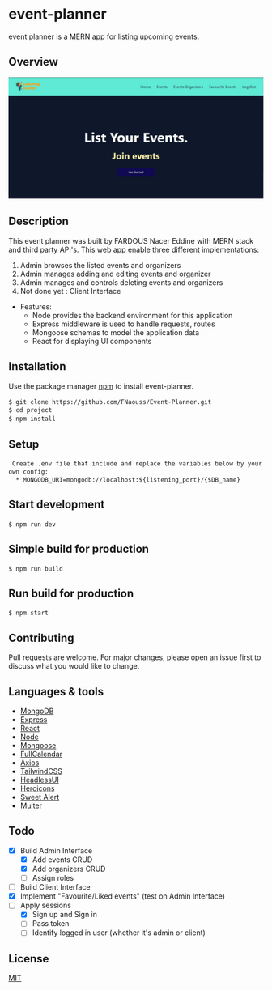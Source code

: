 # event-planner

event planner is a MERN app for listing upcoming events.

## Overview

![alt overview](https://github.com/FNaouss/Event-Planner/blob/main/overview.JPG)

## Description

This event planner was built by FARDOUS Nacer Eddine with MERN stack and third party API's. This web app enable three different implementations:

1. Admin browses the listed events and organizers
2. Admin manages adding and editing events and organizer
3. Admin manages and controls deleting events and organizers
4. Not done yet : Client Interface

- Features:
  - Node provides the backend environment for this application
  - Express middleware is used to handle requests, routes
  - Mongoose schemas to model the application data
  - React for displaying UI components

## Installation

Use the package manager [npm](https://www.npmjs.com/) to install event-planner.

```bash
$ git clone https://github.com/FNaouss/Event-Planner.git
$ cd project
$ npm install
```

## Setup

```
 Create .env file that include and replace the variables below by your own config:
  * MONGODB_URI=mongodb://localhost:${listening_port}/{$DB_name}
```

## Start development

```
$ npm run dev
```

## Simple build for production

```
$ npm run build
```

## Run build for production

```
$ npm start
```

## Contributing

Pull requests are welcome. For major changes, please open an issue first to discuss what you would like to change.

## Languages & tools

- [MongoDB](https://www.mongodb.com/)
- [Express](https://expressjs.com/)
- [React](https://reactjs.org/)
- [Node](https://nodejs.org/en/)
- [Mongoose](https://mongoosejs.com/)
- [FullCalendar](fullcalendar.io/)
- [Axios](https://axios-http.com/)
- [TailwindCSS](tailwindcss.com/)
- [HeadlessUI](https://headlessui.dev/)
- [Heroicons](https://heroicons.com/)
- [Sweet Alert](https://sweetalert.js.org/)
- [Multer]()

## Todo

- [x] Build Admin Interface
  - [x] Add events CRUD
  - [x] Add organizers CRUD
  - [ ] Assign roles
- [ ] Build Client Interface
- [x] Implement "Favourite/Liked events" (test on Admin Interface)
- [ ] Apply sessions
  - [x] Sign up and Sign in
  - [ ] Pass token
  - [ ] Identify logged in user (whether it's admin or client)

## License

[MIT](https://choosealicense.com/licenses/mit/)
